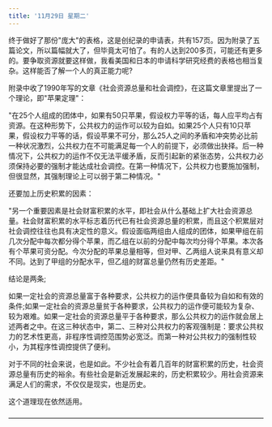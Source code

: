 ```yaml
---
title: '11月29日 星期二'
---
```


终于做好了那份"庞大"的表格，这是创纪录的申请表，共有157页。因为附录了五篇论文，所以篇幅就大了，但毕竟太可怕了。有的人达到200多页，可能还有更多的。要争取资源就要这样做，我看美国和日本的申请科学研究经费的表格也相当复杂。这样能否了解一个人的真正能力呢?

附录中收了1990年写的文章《社会资源总量和社会调控》，在这篇文章里提出了一个理论，即"苹果定理"：

"在25个人组成的团体中，如果有50只苹果，假设权力平等的话，每人应平均占有资源。在这种形势下，公共权力的运作可以较为自如。如果25个人只有10只苹果，假设权力平等的话，假设苹果不可分，那么25人之间的矛盾和冲突势必比前一种状况激烈，公共权力在不可能满足每一个人的前提下，必须做出抉择。后一种情况下，公共权力的运作不仅无法平缓矛盾，反而引起新的紧张态势，公共权力必须保持必要的强制才能达成社会调控。在第一种情况下，公共权力也要施加强制，但很显然，其强制理论上可以弱于第二种情况。"

还要加上历史积累的因素：

"另一个重要因素是社会财富积累的水平，即社会从什么基础上扩大社会资源总量。社会财富积累的水平标志着历代已有社会资源总量的积累，而且这个积累层对社会调控往往也具有决定性的意义。假设面临两组由人组成的团体，如果甲组在前几次分配中每次都分得个苹果，而乙组在以前的分配中每次均分得个苹果。本次各有个苹果可资分配。今次分配的苹果总量相等，但对甲、乙两组人说来具有意义却不同。达到了甲组的分配水平，但乙组的财富总量仍然有历史差距。"

结论是两条;

如果一定社会的资源总量富于各种要求，公共权力的运作便具备较为自如和有效的条件;如果一定社会的资源总量贫于各种要求，公共权力的运作便可能较为复杂、较为艰难。如果一定社会的资源总量平于各种要求，那么公共权力的运作就会居上述两者之中。在这三种状态中，第二、三种对公共权力的客观强制是：要求公共权力的艺术性更高，非程序性调控范围势必宽泛。而第一种对公共权力的强制性较小，为其程序性调控提供了便利。

对于不同的社会来说，也是如此。不少社会有着几百年的财富积累的历史，社会资源总量有历史的裕余。有些社会是新近发展起来的，历史积累较少。用社会资源来满足人们的需求，不仅仅是现实，也是历史。

这个道理现在依然适用。

————————————————————————————————————

